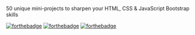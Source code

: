 50 unique mini-projects to sharpen your HTML, CSS & JavaScript Bootstrap skills 



 [![forthebadge](https://forthebadge.com/images/badges/uses-html.svg)](https://forthebadge.com)
 [![forthebadge](https://forthebadge.com/images/badges/uses-css.svg)](https://forthebadge.com)
 [![forthebadge](https://forthebadge.com/images/badges/uses-js.svg)](https://forthebadge.com)



